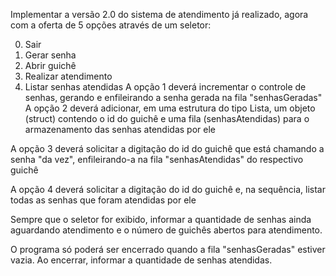 Implementar a versão 2.0 do sistema de atendimento já realizado, agora com a oferta de 5 opções através de um seletor:

0. Sair
1. Gerar senha
2. Abrir guichê
3. Realizar atendimento
4. Listar senhas atendidas
A opção 1 deverá incrementar o controle de senhas, gerando e enfileirando a senha gerada na fila "senhasGeradas"
A opção 2 deverá adicionar, em uma estrutura do tipo Lista, um objeto (struct) contendo o id do guichê e uma fila (senhasAtendidas) para o armazenamento das senhas atendidas por ele

A opção 3 deverá solicitar a digitação do id do guichê que está chamando a senha "da vez", enfileirando-a na fila "senhasAtendidas" do respectivo guichê


A opção 4 deverá solicitar a digitação do id do guichê e, na sequência, listar todas as senhas que foram atendidas por ele

Sempre que o seletor for exibido, informar a quantidade de senhas ainda aguardando atendimento e o número de guichês abertos para atendimento.

O programa só poderá ser encerrado quando a fila "senhasGeradas" estiver vazia. Ao encerrar, informar a quantidade de senhas atendidas.
